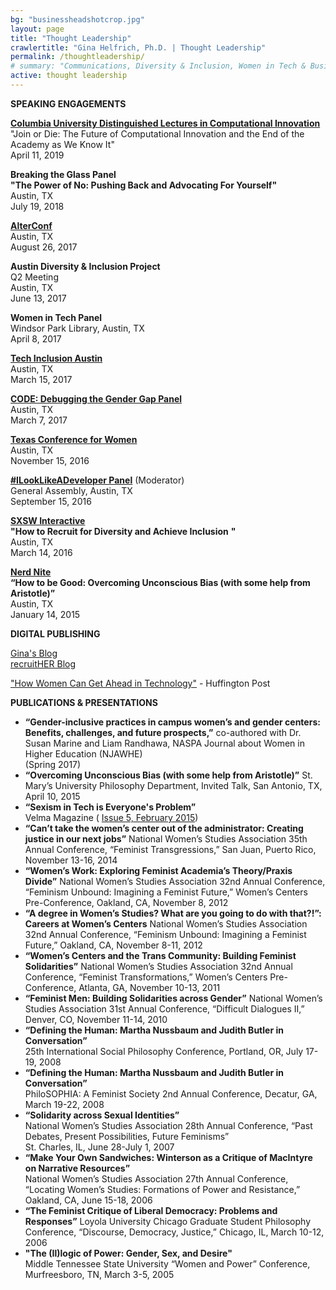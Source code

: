 ```yaml
---
bg: "businessheadshotcrop.jpg"
layout: page
title: "Thought Leadership"
crawlertitle: "Gina Helfrich, Ph.D. | Thought Leadership"
permalink: /thoughtleadership/
# summary: "Communications, Diversity & Inclusion, Women in Tech & Business"
active: thought leadership
---
```


**SPEAKING ENGAGEMENTS**  
  
**[Columbia University Distinguished Lectures in Computational Innovation](https://brown.columbia.edu/event/distinguished-lectures-in-computational-innovation-dr-gina-helfrich/)**  
"Join or Die: The Future of Computational Innovation and the End of the Academy as We Know It"  
April 11, 2019

**Breaking the Glass Panel**  
**"The Power of No: Pushing Back and Advocating For Yourself"**  
Austin, TX  
July 19, 2018

**[AlterConf](https://alterconf.com/conferences/2017/austin-tx)**  
Austin, TX  
August 26, 2017  
  
**Austin Diversity & Inclusion Project**  
Q2 Meeting  
Austin, TX  
June 13, 2017  
  
**Women in Tech Panel**  
Windsor Park Library, Austin, TX  
April 8, 2017  
  
**[Tech Inclusion Austin](https://austin17.techinclusion.co/)**  
Austin, TX  
March 15, 2017  
  
**[CODE: Debugging the Gender Gap Panel](https://www.eventbrite.com/e/screening-of-code-debugging-the-gender-gap-tickets-32188679206)**  
Austin, TX  
March 7, 2017  
  
**[Texas Conference for Women](https://www.txconferenceforwomen.org/)**  
Austin, TX  
November 15, 2016  
  
**[#ILookLikeADeveloper Panel](https://generalassemb.ly/education/ilooklikeadeveloper/austin/28154)** (Moderator)  
General Assembly, Austin, TX  
September 15, 2016  
  
**[SXSW Interactive](http://schedule.sxsw.com/2016/events/event_PP51520)**  
**"How to Recruit for Diversity and Achieve Inclusion** **"**  
Austin, TX  
March 14, 2016  
  
[**Nerd Nite**](https://vimeo.com/116983511)  
**“How to be Good: Overcoming Unconscious Bias (with some help from Aristotle)”**  
Austin, TX  
January 14, 2015  
  
  
**DIGITAL PUBLISHING**  
  
[Gina's Blog](http://ginahelfrich.com/blog/)  
[recruitHER Blog](http://bit.ly/2aGoKZn)  
  
["How Women Can Get Ahead in Technology"](http://www.huffingtonpost.com/entry/58c80a10e4b03400023f4b6b) \- Huffington Post  
  
  
**PUBLICATIONS & PRESENTATIONS**  
  

*   **“Gender-inclusive practices in campus women’s and gender centers: Benefits, challenges, and future prospects,”** co-authored with Dr. Susan Marine and Liam Randhawa, NASPA Journal about Women in Higher Education (NJAWHE)  
    (Spring 2017)
*   **“Overcoming Unconscious Bias (with some help from Aristotle)”** St. Mary’s University Philosophy Department, Invited Talk, San Antonio, TX, April 10, 2015
*   **“Sexism in Tech is Everyone's Problem”**  
    Velma Magazine ( [Issue 5, February 2015](http://issuu.com/velmamag/docs/velmamagissue5sex/19))
*   **“Can’t take the women’s center out of the administrator: Creating justice in our next jobs”** National Women’s Studies Association 35th Annual Conference, “Feminist Transgressions,” San Juan, Puerto Rico, November 13-16, 2014
*   **“Women’s Work: Exploring Feminist Academia’s Theory/Praxis Divide”** National Women’s Studies Association 32nd Annual Conference, “Feminism Unbound: Imagining a Feminist Future,” Women’s Centers Pre-Conference, Oakland, CA, November 8, 2012
*   **“A degree in Women’s Studies? What are you going to do with that?!”: Careers at Women’s Centers** National Women’s Studies Association 32nd Annual Conference, “Feminism Unbound: Imagining a Feminist Future,” Oakland, CA, November 8-11, 2012
*   **“Women’s Centers and the Trans Community: Building Feminist Solidarities”** National Women’s Studies Association 32nd Annual Conference, “Feminist Transformations,” Women’s Centers Pre-Conference, Atlanta, GA, November 10-13, 2011
*   **“Feminist Men: Building Solidarities across Gender”** National Women’s Studies Association 31st Annual Conference, “Difficult Dialogues II,” Denver, CO, November 11-14, 2010
*   **“Defining the Human: Martha Nussbaum and Judith Butler in Conversation”**  
    25th International Social Philosophy Conference, Portland, OR, July 17-19, 2008
*   **“Defining the Human: Martha Nussbaum and Judith Butler in Conversation”**  
    PhiloSOPHIA: A Feminist Society 2nd Annual Conference, Decatur, GA, March 19-22, 2008
*   **“Solidarity across Sexual Identities”**  
    National Women’s Studies Association 28th Annual Conference, “Past Debates, Present Possibilities, Future Feminisms”  
    St. Charles, IL, June 28-July 1, 2007
*   **“Make Your Own Sandwiches: Winterson as a Critique of MacIntyre on Narrative Resources”**  
    National Women’s Studies Association 27th Annual Conference, “Locating Women’s Studies: Formations of Power and Resistance,” Oakland, CA, June 15-18, 2006
*   **“The Feminist Critique of Liberal Democracy: Problems and Responses”** Loyola University Chicago Graduate Student Philosophy Conference, “Discourse, Democracy, Justice,” Chicago, IL, March 10-12, 2006
*   **"The (Il)logic of Power: Gender, Sex, and Desire"**  
    Middle Tennessee State University “Women and Power” Conference, Murfreesboro, TN, March 3-5, 2005
